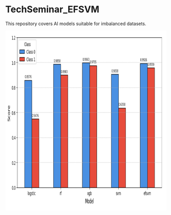 # TechSeminar_EFSVM
This repository covers AI models suitable for imbalanced datasets.

<img width="1023" height="562" alt="Image" src="./img/f1_score_barplot.png"/>

